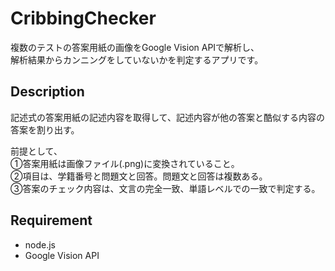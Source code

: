 # CribbingChecker
複数のテストの答案用紙の画像をGoogle Vision APIで解析し、<br>
解析結果からカンニングをしていないかを判定するアプリです。

## Description
記述式の答案用紙の記述内容を取得して、記述内容が他の答案と酷似する内容の答案を割り出す。

前提として、<br>
①答案用紙は画像ファイル(.png)に変換されていること。<br>
②項目は、学籍番号と問題文と回答。問題文と回答は複数ある。<br>
③答案のチェック内容は、文言の完全一致、単語レベルでの一致で判定する。<br>

## Requirement
 - node.js
 - Google Vision API
 
